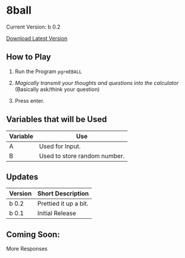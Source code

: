 # 8ball

Current Version: b 0.2

[Download Latest Version](https://github.com/Chewsterchew/Ti84-Programs/raw/master/8ball/EBALL.8xp)

## How to Play

1) Run the Program `pgrmEBALL`

2) _Magically transmit your thoughts and questions into the calculator_ (Basically ask/think your question)

3) Press enter.

## Variables that will be Used

Variable | Use
-------|------
A | Used for Input.
B | Used to store random number.

## Updates
Version | Short Description
--------|----------
b 0.2 | Prettied it up a bit.
b 0.1 | Initial Release

## Coming Soon:

More Responses
